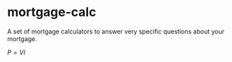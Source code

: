 # mortgage-calc
A set of mortgage calculators to answer very specific questions about your mortgage.

$P=VI$